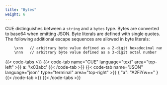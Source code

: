 ```yaml
---
title: "Bytes"
weight: 6
---
```

CUE distinguishes between a `string` and a `bytes` type.
Bytes are converted to base64 when emitting JSON.
Byte literals are defined with single quotes.
The following additional escape sequences are allowed in byte literals:

```txt
    \xnn   // arbitrary byte value defined as a 2-digit hexadecimal number
    \nnn   // arbitrary byte value defined as a 3-digit octal number
```
<!-- jba: this contradicts the spec, which has \nnn (no leading zero) -->

{{< code-tabs >}}
{{< code-tab name="CUE" language="text"  area="top-left" >}}
a: '\x03abc'
{{< /code-tab >}}
{{< code-tab name="JSON" language="json" type="terminal" area="top-right" >}}
{
    "a": "A2FiYw=="
}
{{< /code-tab >}}
{{< /code-tabs >}}
